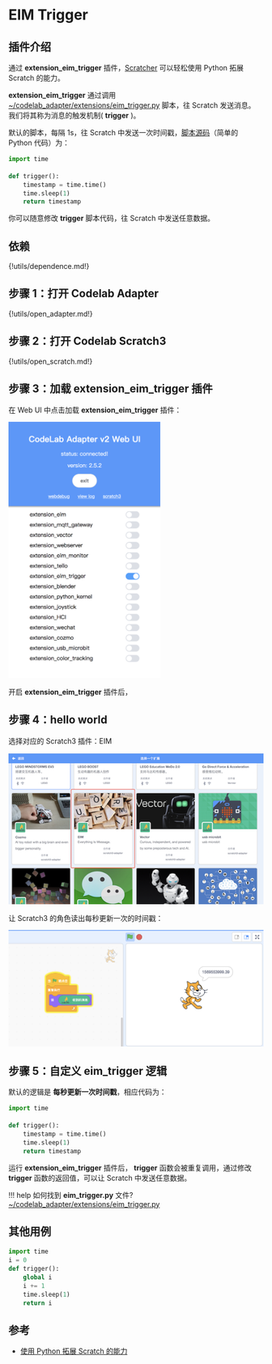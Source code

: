 # EIM Trigger

## 插件介绍

通过 **extension_eim_trigger** 插件，[Scratcher](https://en.scratch-wiki.info/wiki/Scratcher) 可以轻松使用 Python 拓展 Scratch 的能力。

**extension_eim_trigger** 通过调用 [~/codelab_adapter/extensions/eim_trigger.py](/user_guide/FAQ/#_1) 脚本，往 Scratch 发送消息。 我们将其称为消息的触发机制( **trigger** )。

默认的脚本，每隔 1s，往 Scratch 中发送一次时间戳，[脚本源码](https://github.com/CodeLabClub/codelab_adapter_extensions/blob/master/extensions_v2/eim_trigger.py)（简单的 Python 代码）为：

```python
import time

def trigger():
    timestamp = time.time()
    time.sleep(1)
    return timestamp
```

你可以随意修改 **trigger** 脚本代码，往 Scratch 中发送任意数据。

## 依赖

{!utils/dependence.md!}

## 步骤 1：打开 Codelab Adapter

{!utils/open_adapter.md!}

## 步骤 2：打开 Codelab Scratch3

{!utils/open_scratch.md!}

## 步骤 3：加载 extension_eim_trigger 插件

在 Web UI 中点击加载 **extension_eim_trigger** 插件：

<img width="300px" src="/img/v2/open_adapter_trigger_extension.png"/>

开启 **extension_eim_trigger** 插件后，

## 步骤 4：hello world

选择对应的 Scratch3 插件：EIM

<img width="600px" src="/img/v2/scratch3_extensions_eim.png"/>

让 Scratch3 的角色读出每秒更新一次的时间戳：

<img width="600px" src="/img/v2/scratch_trigger_run.png"/>

## 步骤 5：自定义 eim_trigger 逻辑

默认的逻辑是 **每秒更新一次时间戳**，相应代码为：

```python
import time

def trigger():
    timestamp = time.time()
    time.sleep(1)
    return timestamp
```

运行 **extension_eim_trigger** 插件后， **trigger** 函数会被重复调用，通过修改 **trigger** 函数的返回值，可以让 Scratch 中发送任意数据。

!!! help
    如何找到 **eim_trigger.py** 文件? [~/codelab_adapter/extensions/eim_trigger.py](/user_guide/FAQ/#_1)

## 其他用例
```python
import time
i = 0
def trigger():
    global i
    i += 1
    time.sleep(1)
    return i
```

## 参考

- [使用 Python 拓展 Scratch 的能力](https://blog.just4fun.site/scratch-adapter-eim-script.html)
